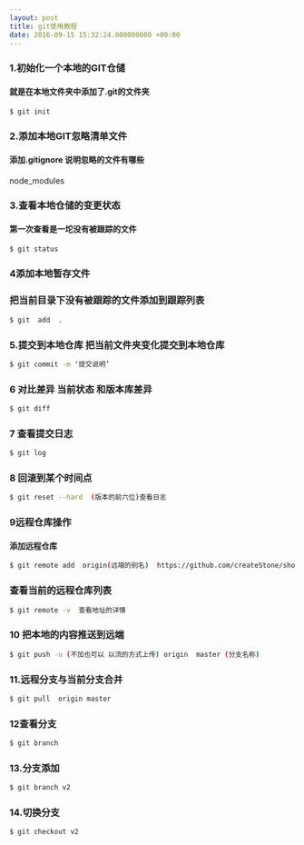 ```yaml
---
layout: post
title: git使用教程
date: 2016-09-15 15:32:24.000000000 +09:00
---
```

### 1.初始化一个本地的GIT仓储  
#### 就是在本地文件夹中添加了.git的文件夹
``` bash
$ git init
```

### 2.添加本地GIT忽略清单文件
#### 	添加.gitignore  说明忽略的文件有哪些

 node_modules



### 3.查看本地仓储的变更状态
#### 	 第一次查看是一坨没有被跟踪的文件
``` bash
$ git status
```
### 4添加本地暂存文件
### 把当前目录下没有被跟踪的文件添加到跟踪列表
``` bash
$ git  add  .
```



### 5.提交到本地仓库 把当前文件夹变化提交到本地仓库
``` bash
$ git commit -m ‘提交说明’
```


### 6 对比差异 当前状态 和版本库差异
``` bash
$ git diff
```

### 7 查看提交日志
``` bash
$ git log
```


### 8 回滚到某个时间点
``` bash
$ git reset --hard  (版本的前六位)查看日志
```



### 9远程仓库操作
#### 添加远程仓库
``` bash
$ git remote add  origin(远端的别名)  https://github.com/createStone/shoppingMall.git
```
### 查看当前的远程仓库列表
``` bash
$ git remote -v  查看地址的详情
```


### 10 把本地的内容推送到远端
``` bash
$ git push -u (不加也可以 以流的方式上传) origin  master (分支名称)
```


### 11.远程分支与当前分支合并
``` bash
$ git pull  origin master
```



### 12查看分支
``` bash
$ git branch
```

###  13.分支添加
``` bash
$ git branch v2
```

### 14.切换分支
``` bash
$ git checkout v2
```
